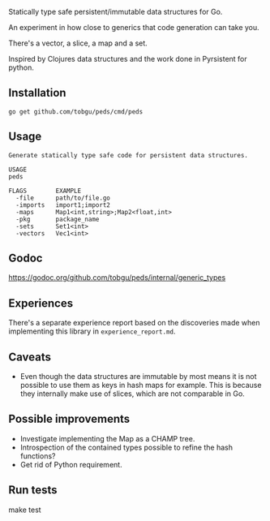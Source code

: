 Statically type safe persistent/immutable data structures for Go.

An experiment in how close to generics that code generation can take
you.

There's a vector, a slice, a map and a set.

Inspired by Clojures data structures and the work done in Pyrsistent for python.

## Installation
`go get github.com/tobgu/peds/cmd/peds`

## Usage
```
Generate statically type safe code for persistent data structures.

USAGE
peds

FLAGS        EXAMPLE
  -file      path/to/file.go
  -imports   import1;import2
  -maps      Map1<int,string>;Map2<float,int>
  -pkg       package_name
  -sets      Set1<int>
  -vectors   Vec1<int>
```

## Godoc
https://godoc.org/github.com/tobgu/peds/internal/generic_types

## Experiences

There's a separate experience report based on the discoveries made when
implementing this library in `experience_report.md`.

## Caveats
* Even though the data structures are immutable by most means it is not
  possible to use them as keys in hash maps for example. This is because
  they internally make use of slices, which are not comparable in Go.

## Possible improvements
* Investigate implementing the Map as a CHAMP tree.
* Introspection of the contained types possible to
  refine the hash functions?
* Get rid of Python requirement.

Run tests
---------
make test
